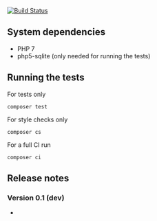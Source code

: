 [![Build Status](https://travis-ci.org/JeroenDeDauw/QueryrAPI.svg)](https://travis-ci.org/JeroenDeDauw/QueryrAPI)

## System dependencies

* PHP 7
* php5-sqlite (only needed for running the tests)

## Running the tests

For tests only

    composer test

For style checks only

	composer cs

For a full CI run

	composer ci

## Release notes

### Version 0.1 (dev)

*